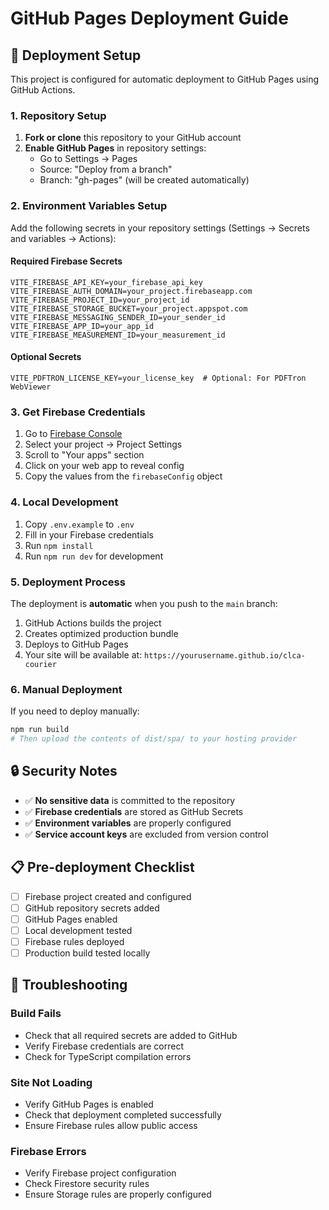# GitHub Pages Deployment Guide

## 🚀 Deployment Setup

This project is configured for automatic deployment to GitHub Pages using GitHub Actions.

### 1. Repository Setup

1. **Fork or clone** this repository to your GitHub account
2. **Enable GitHub Pages** in repository settings:
   - Go to Settings → Pages
   - Source: "Deploy from a branch"
   - Branch: "gh-pages" (will be created automatically)

### 2. Environment Variables Setup

Add the following secrets in your repository settings (Settings → Secrets and variables → Actions):

#### Required Firebase Secrets
```
VITE_FIREBASE_API_KEY=your_firebase_api_key
VITE_FIREBASE_AUTH_DOMAIN=your_project.firebaseapp.com
VITE_FIREBASE_PROJECT_ID=your_project_id
VITE_FIREBASE_STORAGE_BUCKET=your_project.appspot.com
VITE_FIREBASE_MESSAGING_SENDER_ID=your_sender_id
VITE_FIREBASE_APP_ID=your_app_id
VITE_FIREBASE_MEASUREMENT_ID=your_measurement_id
```

#### Optional Secrets
```
VITE_PDFTRON_LICENSE_KEY=your_license_key  # Optional: For PDFTron WebViewer
```

### 3. Get Firebase Credentials

1. Go to [Firebase Console](https://console.firebase.google.com)
2. Select your project → Project Settings
3. Scroll to "Your apps" section
4. Click on your web app to reveal config
5. Copy the values from the `firebaseConfig` object

### 4. Local Development

1. Copy `.env.example` to `.env`
2. Fill in your Firebase credentials
3. Run `npm install`
4. Run `npm run dev` for development

### 5. Deployment Process

The deployment is **automatic** when you push to the `main` branch:

1. GitHub Actions builds the project
2. Creates optimized production bundle
3. Deploys to GitHub Pages
4. Your site will be available at: `https://yourusername.github.io/clca-courier`

### 6. Manual Deployment

If you need to deploy manually:

```bash
npm run build
# Then upload the contents of dist/spa/ to your hosting provider
```

## 🔒 Security Notes

- ✅ **No sensitive data** is committed to the repository
- ✅ **Firebase credentials** are stored as GitHub Secrets
- ✅ **Environment variables** are properly configured
- ✅ **Service account keys** are excluded from version control

## 📋 Pre-deployment Checklist

- [ ] Firebase project created and configured
- [ ] GitHub repository secrets added
- [ ] GitHub Pages enabled
- [ ] Local development tested
- [ ] Firebase rules deployed
- [ ] Production build tested locally

## 🔧 Troubleshooting

### Build Fails
- Check that all required secrets are added to GitHub
- Verify Firebase credentials are correct
- Check for TypeScript compilation errors

### Site Not Loading
- Verify GitHub Pages is enabled
- Check that deployment completed successfully
- Ensure Firebase rules allow public access

### Firebase Errors
- Verify Firebase project configuration
- Check Firestore security rules
- Ensure Storage rules are properly configured
